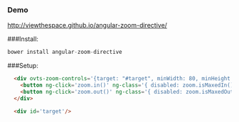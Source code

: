 ### Demo
http://viewthespace.github.io/angular-zoom-directive/

###Install:

```Javascript
bower install angular-zoom-directive
```

###Setup:

```HTML
  <div ovts-zoom-controls='{target: "#target", minWidth: 80, minHeight: 100, maxWidth: 700, maxHeight: 2000}'>
    <button ng-click='zoom.in()' ng-class='{ disabled: zoom.isMaxedIn() }'>Zoom In</button>
    <button ng-click='zoom.out()' ng-class='{ disabled: zoom.isMaxedOut() }'> Zoom out</button>
  </div>

  <div id='target'/>
```
